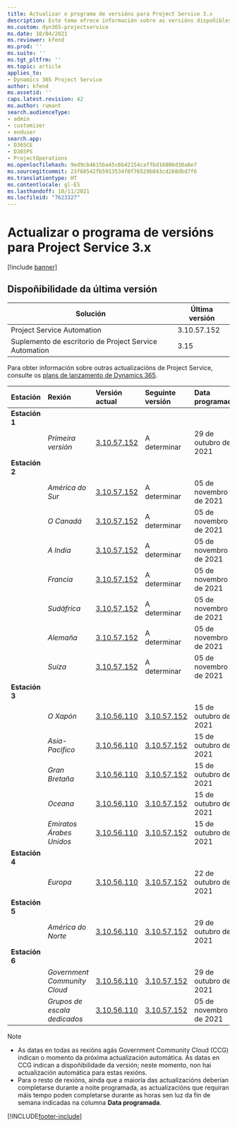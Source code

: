 ```yaml
---
title: Actualizar o programa de versións para Project Service 3.x
description: Este tema ofrece información sobre as versións dispoñibles e próximas de Dynamics 365 Project Service Automation.
ms.custom: dyn365-projectservice
ms.date: 10/04/2021
ms.reviewer: kfend
ms.prod: ''
ms.suite: ''
ms.tgt_pltfrm: ''
ms.topic: article
applies_to:
- Dynamics 365 Project Service
author: kfend
ms.assetid: ''
caps.latest.revision: 42
ms.author: rumant
search.audienceType:
- admin
- customizer
- enduser
search.app:
- D365CE
- D365PS
- ProjectOperations
ms.openlocfilehash: 9ed9cb4615ba45c6b42154caffbd16806d30a8e7
ms.sourcegitcommit: 23f68542fb5913534f0f76529b843cd268dbd7f6
ms.translationtype: HT
ms.contentlocale: gl-ES
ms.lasthandoff: 10/11/2021
ms.locfileid: "7623327"
---
```

# <a name="update-release-schedule-for-project-service-3x"></a>Actualizar o programa de versións para Project Service 3.x

[!include [banner](../includes/psa-now-project-operations.md)]

## <a name="latest-version-availability"></a>Dispoñibilidade da última versión

| Solución  | Última versión |
|-------|----|
| Project Service Automation    | 3.10.57.152 |
| Suplemento de escritorio de Project Service Automation                | 3.15          |

Para obter información sobre outras actualizacións de Project Service, consulte os [plans de lanzamento de Dynamics 365](/dynamics365/release-plans/). 

| Estación  | Rexión | Versión actual | Seguinte versión |  Data programada
| :---   | :---   | :---   | :---   |:---   |         
|<strong>Estación 1</strong> | |  |  | |
| | <i>Primeira versión</i> | [3.10.57.152](whats-new-ur-36.md) | A determinar | 29 de outubro de 2021
|<strong>Estación 2</strong> | |  |  | |
| | <i>América do Sur</i> | [3.10.57.152](whats-new-ur-36.md) | A determinar | 05 de novembro de 2021
| | <i>O Canadá</i> | [3.10.57.152](whats-new-ur-36.md) | A determinar | 05 de novembro de 2021
| | <i>A India</i> | [3.10.57.152](whats-new-ur-36.md) | A determinar | 05 de novembro de 2021
| | <i>Francia</i> | [3.10.57.152](whats-new-ur-36.md) | A determinar | 05 de novembro de 2021
| | <i>Sudáfrica</i> | [3.10.57.152](whats-new-ur-36.md) | A determinar | 05 de novembro de 2021
| | <i>Alemaña</i> | [3.10.57.152](whats-new-ur-36.md) | A determinar | 05 de novembro de 2021
| | <i>Suíza</i> | [3.10.57.152](whats-new-ur-36.md) | A determinar | 05 de novembro de 2021
|<strong>Estación 3</strong> | |  |  | |
| | <i>O Xapón</i> | [3.10.56.110](whats-new-ur-35.md) | [3.10.57.152](whats-new-ur-36.md) | 15 de outubro de 2021
| | <i>Asia-Pacífico</i> | [3.10.56.110](whats-new-ur-35.md) | [3.10.57.152](whats-new-ur-36.md) | 15 de outubro de 2021
| | <i>Gran Bretaña</i> | [3.10.56.110](whats-new-ur-35.md) | [3.10.57.152](whats-new-ur-36.md) | 15 de outubro de 2021
| | <i>Oceana</i> | [3.10.56.110](whats-new-ur-35.md) | [3.10.57.152](whats-new-ur-36.md) | 15 de outubro de 2021
| | <i>Emiratos Árabes Unidos</i> | [3.10.56.110](whats-new-ur-35.md) | [3.10.57.152](whats-new-ur-36.md) | 15 de outubro de 2021
|<strong>Estación 4</strong> | |  |  | |
| | <i>Europa</i> | [3.10.56.110](whats-new-ur-35.md) | [3.10.57.152](whats-new-ur-36.md) | 22 de outubro de 2021
|<strong>Estación 5</strong> | |  |  | |
| | <i>América do Norte</i> | [3.10.56.110](whats-new-ur-35.md) | [3.10.57.152](whats-new-ur-36.md) | 29 de outubro de 2021
|<strong>Estación 6</strong> | |  |  | |
| | <i>Government Community Cloud</i> | [3.10.56.110](whats-new-ur-35.md) | [3.10.57.152](whats-new-ur-36.md) | 29 de outubro de 2021
| | <i>Grupos de escala dedicados</i> | [3.10.56.110](whats-new-ur-35.md) | [3.10.57.152](whats-new-ur-36.md) | 05 de novembro de 2021


>[!Note]
> - As datas en todas as rexións agás Government Community Cloud (CCG) indican o momento da próxima actualización automática. As datas en CCG indican a dispoñibilidade da versión; neste momento, non hai actualización automática para estas rexións.
> - Para o resto de rexións, aínda que a maioría das actualizacións deberían completarse durante a noite programada, as actualizacións que requiran máis tempo poden completarse durante as horas sen luz da fin de semana indicadas na columna **Data programada**.


[!INCLUDE[footer-include](../includes/footer-banner.md)]

